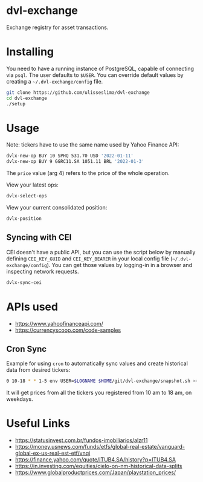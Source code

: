 # dvl-exchange
Exchange registry for asset transactions.

# Installing
You need to have a running instance of PostgreSQL, capable of connecting via `psql`. The user defaults to `$USER`. You can override default values by creating a `~/.dvl-exchange/config` file.

```bash
git clone https://github.com/ulisseslima/dvl-exchange
cd dvl-exchange
./setup
```

# Usage
Note: tickers have to use the same name used by Yahoo Finance API:
```bash
dvlx-new-op BUY 10 SPHQ 531.70 USD '2022-01-11'
dvlx-new-op BUY 9 GGRC11.SA 1051.11 BRL '2022-01-3'
```
The `price` value (arg 4) refers to the price of the whole operation.

View your latest ops:
```bash
dvlx-select-ops
```

View your current consolidated position:
```bash
dvlx-position
```

## Syncing with CEI
CEI doesn't have a public API, but you can use the script below by manually defining `CEI_KEY_GUID` and `CEI_KEY_BEARER` in your local config file (`~/.dvl-exchange/config`). You can get those values by logging-in in a browser and inspecting network requests. 

```bash
dvlx-sync-cei
```

# APIs used
* https://www.yahoofinanceapi.com/
* https://currencyscoop.com/code-samples

## Cron Sync
Example for using `cron` to automatically sync values and create historical data from desired tickers:
```bash
0 10-18 * * 1-5 env USER=$LOGNAME $HOME/git/dvl-exchange/snapshot.sh >> /tmp/general.log
```

It will get prices from all the tickers you registered from 10 am to 18 am, on weekdays.

# Useful Links
* https://statusinvest.com.br/fundos-imobiliarios/alzr11
* https://money.usnews.com/funds/etfs/global-real-estate/vanguard-global-ex-us-real-est-etf/vnqi
* https://finance.yahoo.com/quote/ITUB4.SA/history?p=ITUB4.SA
* https://in.investing.com/equities/cielo-on-nm-historical-data-splits
* https://www.globalproductprices.com/Japan/playstation_prices/
